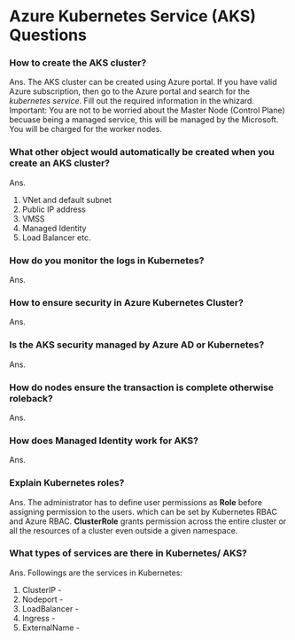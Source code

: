 # Azure Kubernetes Service (AKS) Questions

### How to create the AKS cluster?

Ans. The AKS cluster can be created using Azure portal. If you have valid Azure subscription, then go to the Azure portal and search for the *kubernetes service*. Fill out the required information in the whizard.
Important: You are not to be worried about the Master Node (Control Plane) becuase being a managed service, this will be managed by the Microsoft. You will be charged for the worker nodes.

### What other object would automatically be created when you create an AKS cluster?

Ans. 
1. VNet and default subnet
2. Public IP address
3. VMSS
4. Managed Identity
5. Load Balancer etc.

### How do you monitor the logs in Kubernetes?

Ans.

### How to ensure security in Azure Kubernetes Cluster?

Ans. 

### Is the AKS security managed by Azure AD or Kubernetes?

Ans.

### How do nodes ensure the transaction is complete otherwise roleback?

Ans.

### How does Managed Identity work for AKS?

Ans.

### Explain Kubernetes roles?

Ans.
The administrator has to define user permissions as **Role** before assigning permission to the users.  which can be set by Kubernetes RBAC and Azure RBAC. **ClusterRole** grants permission across the entire cluster or all the resources of a cluster even outside a given namespace.

### What types of services are there in Kubernetes/ AKS?

Ans.
Followings are the services in Kubernetes:
1. ClusterIP -  
2. Nodeport -
3. LoadBalancer -
4. Ingress -
5. ExternalName -


